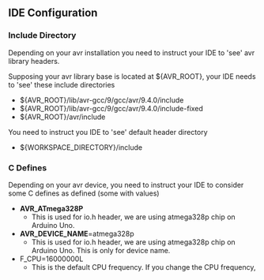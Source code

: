 ## IDE Configuration

### Include Directory
Depending on your avr installation you need to instruct your IDE to 'see' avr library headers.

Supposing your avr library base is located at ${AVR_ROOT}, your IDE needs to 'see' these include directories

* ${AVR_ROOT}/lib/avr-gcc/9/gcc/avr/9.4.0/include
* ${AVR_ROOT}/lib/avr-gcc/9/gcc/avr/9.4.0/include-fixed
* ${AVR_ROOT}/avr/include

You need to instruct you IDE to 'see' default header directory

* ${WORKSPACE_DIRECTORY}/include

### C Defines
Depending on your avr device, you need to instruct your IDE to consider some C defines as defined (some with values)

* __AVR_ATmega328P__
  * This is used for io.h header, we are using atmega328p chip on Arduino Uno.
* __AVR_DEVICE_NAME__=atmega328p
  * This is used for io.h header, we are using atmega328p chip on Arduino Uno. This is only for device name.
* F_CPU=16000000L
  * This is the default CPU frequency. If you change the CPU frequency,